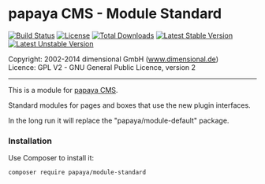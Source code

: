 # papaya CMS - Module Standard

[![Build Status](https://travis-ci.org/papayaCMS/papayacms-module-standard.svg?branch=master)](https://travis-ci.org/papayaCMS/papayacms-core)
[![License](https://poser.pugx.org/papaya/module-standard/license.svg)](https://packagist.org/packages/papaya/module-standard)
[![Total Downloads](https://poser.pugx.org/papaya/module-standard/downloads.svg)](https://packagist.org/packages/papaya/module-standard)
[![Latest Stable Version](https://poser.pugx.org/papaya/module-standard/v/stable.svg)](https://packagist.org/packages/papaya/module-standard)
[![Latest Unstable Version](https://poser.pugx.org/papaya/module-standard/v/unstable.svg)](https://packagist.org/packages/papaya/module-standard)

Copyright: 2002-2014 dimensional GmbH (www.dimensional.de)<br/>
Licence: GPL V2 - GNU General Public Licence, version 2

-----------------------------------------------------------------------

This is a module for [papaya CMS](http://www.papaya.cms.com/).

Standard modules for pages and boxes that use the new plugin interfaces.

In the long run it will replace the "papaya/module-default" package.

### Installation

Use Composer to install it:

```
composer require papaya/module-standard
```
